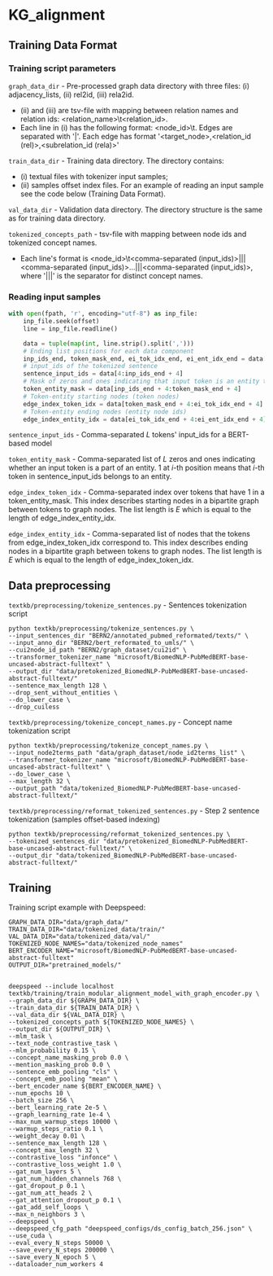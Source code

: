 # KG_alignment


## Training Data Format

### Training script parameters

`graph_data_dir` - Pre-processed graph data directory with three files: (i) adjacency_lists, (ii) rel2id, (iii) rela2id.
  * (ii) and (iii) are tsv-file with mapping between relation names and relation ids: <relation_name>\t<relation_id>.
  * Each line in (i) has the following format: <node_id>\t<edges>. Edges are separated with '|'. Each edge has format '<target_node>,<relation_id (rel)>,<subrelation_id (rela)>'

`train_data_dir`  - Training data directory. The directory contains:
  * (i) textual files with tokenizer input samples;
  * (ii) samples offset index files. For an example of reading an input sample see the code below (Training Data Format).

`val_data_dir` - Validation data directory. The directory structure is the same as for training data directory.

`tokenized_concepts_path` - tsv-file with mapping between node ids and tokenized concept names.
  * Each line's format is <node_id>\t<comma-separated (input_ids)>|||<comma-separated (input_ids)>...|||<comma-separated (input_ids)>, where '|||' is the separator for distinct concept names.



### Reading input samples

```python
with open(fpath, 'r', encoding="utf-8") as inp_file:
    inp_file.seek(offset)
    line = inp_file.readline()

    data = tuple(map(int, line.strip().split(',')))
    # Ending list positions for each data component
    inp_ids_end, token_mask_end, ei_tok_idx_end, ei_ent_idx_end = data[:4]
    # input_ids of the tokenized sentence
    sentence_input_ids = data[4:inp_ids_end + 4]
    # Mask of zeros and ones indicating that input token is an entity token 
    token_entity_mask = data[inp_ids_end + 4:token_mask_end + 4]
    # Token-entity starting nodes (token nodes)
    edge_index_token_idx = data[token_mask_end + 4:ei_tok_idx_end + 4]
    # Token-entity ending nodes (entity node ids)
    edge_index_entity_idx = data[ei_tok_idx_end + 4:ei_ent_idx_end + 4]
```


`sentence_input_ids` - Comma-separated $L$ tokens' input_ids for a BERT-based model

`token_entity_mask` - Comma-separated list of $L$ zeros and ones indicating whether an input token is a part of an entity. 1 at $i$-th position means that $i$-th token in sentence_input_ids belongs to an entity.

`edge_index_token_idx` - Comma-separated index over tokens that have 1 in a token_entity_mask. This index describes starting nodes in a bipartite graph between tokens to graph nodes. The list length is $E$ which is equal to the length of edge_index_entity_idx.

`edge_index_entity_idx` - Comma-separated list of nodes that the tokens from edge_index_token_idx correspond to. This index describes ending nodes in a bipartite graph between tokens to graph nodes. The list length is $E$ which is equal to the length of edge_index_token_idx.

## Data preprocessing
`textkb/preprocessing/tokenize_sentences.py` - Sentences tokenization script
```
python textkb/preprocessing/tokenize_sentences.py \
--input_sentences_dir "BERN2/annotated_pubmed_reformated/texts/" \
--input_anno_dir "BERN2/bert_reformated_to_umls/" \
--cui2node_id_path "BERN2/graph_dataset/cui2id" \
--transformer_tokenizer_name "microsoft/BiomedNLP-PubMedBERT-base-uncased-abstract-fulltext" \
--output_dir "data/pretokenized_BiomedNLP-PubMedBERT-base-uncased-abstract-fulltext/"
--sentence_max_length 128 \
--drop_sent_without_entities \
--do_lower_case \
--drop_cuiless
```

`textkb/preprocessing/tokenize_concept_names.py` - Concept name tokenization script
```
python textkb/preprocessing/tokenize_concept_names.py \
--input_node2terms_path "data/graph_dataset/node_id2terms_list" \
--transformer_tokenizer_name "microsoft/BiomedNLP-PubMedBERT-base-uncased-abstract-fulltext" \
--do_lower_case \
--max_length 32 \
--output_path "data/tokenized_BiomedNLP-PubMedBERT-base-uncased-abstract-fulltext/"
```

`textkb/preprocessing/reformat_tokenized_sentences.py` - Step 2 sentence tokenization (samples offset-based indexing)
```
python textkb/preprocessing/reformat_tokenized_sentences.py \
--tokenized_sentences_dir "data/pretokenized_BiomedNLP-PubMedBERT-base-uncased-abstract-fulltext/" \
--output_dir "data/tokenized_BiomedNLP-PubMedBERT-base-uncased-abstract-fulltext/"
```



## Training

Training script example with Deepspeed:

```
GRAPH_DATA_DIR="data/graph_data/"
TRAIN_DATA_DIR="data/tokenized_data/train/"
VAL_DATA_DIR="data/tokenized_data/val/"
TOKENIZED_NODE_NAMES="data/tokenized_node_names"
BERT_ENCODER_NAME="microsoft/BiomedNLP-PubMedBERT-base-uncased-abstract-fulltext"
OUTPUT_DIR="pretrained_models/"


deepspeed --include localhost textkb/training/train_modular_alignment_model_with_graph_encoder.py \
--graph_data_dir ${GRAPH_DATA_DIR} \
--train_data_dir ${TRAIN_DATA_DIR} \
--val_data_dir ${VAL_DATA_DIR} \
--tokenized_concepts_path ${TOKENIZED_NODE_NAMES} \
--output_dir ${OUTPUT_DIR} \
--mlm_task \
--text_node_contrastive_task \
--mlm_probability 0.15 \
--concept_name_masking_prob 0.0 \
--mention_masking_prob 0.0 \
--sentence_emb_pooling "cls" \
--concept_emb_pooling "mean" \
--bert_encoder_name ${BERT_ENCODER_NAME} \
--num_epochs 10 \
--batch_size 256 \
--bert_learning_rate 2e-5 \
--graph_learning_rate 1e-4 \
--max_num_warmup_steps 10000 \
--warmup_steps_ratio 0.1 \
--weight_decay 0.01 \
--sentence_max_length 128 \
--concept_max_length 32 \
--contrastive_loss "infonce" \
--contrastive_loss_weight 1.0 \
--gat_num_layers 5 \
--gat_num_hidden_channels 768 \
--gat_dropout_p 0.1 \
--gat_num_att_heads 2 \
--gat_attention_dropout_p 0.1 \
--gat_add_self_loops \
--max_n_neighbors 3 \
--deepspeed \
--deepspeed_cfg_path "deepspeed_configs/ds_config_batch_256.json" \
--use_cuda \
--eval_every_N_steps 50000 \
--save_every_N_steps 200000 \
--save_every_N_epoch 5 \
--dataloader_num_workers 4
```

